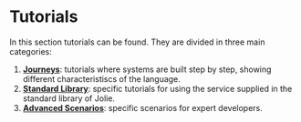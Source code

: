 # Tutorials

In this section tutorials can be found. They are divided in three main categories:

1. [__Journeys__](journeys/README.md): tutorials where systems are built step by step, showing different characteristiscs of the language.
1. [__Standard Library__](): specific tutorials for using the service supplied in the standard library of Jolie.
1. [__Advanced Scenarios__](): specific scenarios for expert developers.